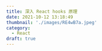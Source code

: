 ```yaml
---
title: 深入 React hooks 原理
date: 2021-10-12 13:18:49
thumbnail: './images/RE4wB7a.jpeg'
category:
  - React
draft: true
---
```

